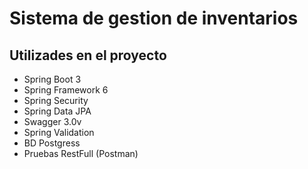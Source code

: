 # Sistema de gestion de inventarios

## Utilizades en el proyecto

* Spring Boot 3
* Spring Framework 6
* Spring Security
* Spring Data JPA
* Swagger 3.0v
* Spring Validation
* BD Postgress
* Pruebas RestFull (Postman)
